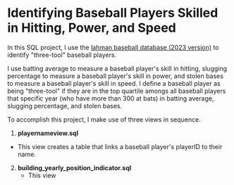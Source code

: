 # Identifying Baseball Players Skilled in Hitting, Power, and Speed

In this SQL project, I use the [lahman baseball database (2023 version)](https://sabr.org/lahman-database/) to identify "three-tool" baseball players. 

I use batting average to measure a baseball player's skill in hitting, slugging percentage to measure a baseball player's skill in power, and stolen bases to measure a baseball player's skill in speed. I define a baseball player as being "three-tool" if they are in the top quartile amongs all baseball players that specific year (who have more than 300 at bats) in batting average, slugging percentage, and stolen bases. 

To accomplish this project, I make use of three views in sequence.
1. **playernameview.sql**
  - This view creates a table that links a baseball player's playerID to their name.
2. **building_yearly_position_indicator.sql**
    - This view 
